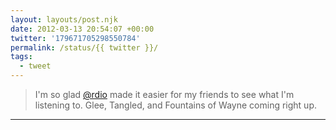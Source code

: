 ```yaml
---
layout: layouts/post.njk
date: 2012-03-13 20:54:07 +00:00
twitter: '179671705298550784'
permalink: /status/{{ twitter }}/
tags: 
  - tweet
---
```


> I'm so glad [@rdio](https://twitter.com/rdio) made it easier for my friends to see what I'm listening to. Glee, Tangled, and Fountains of Wayne coming right up.

---
